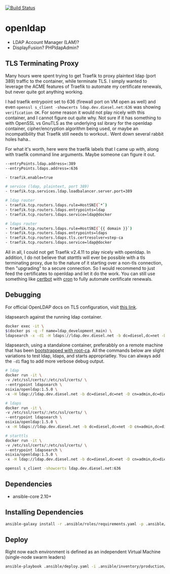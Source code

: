 [![Build Status](https://drone.kiwi-labs.net/api/badges/Diesel-Net/openldap/status.svg)](https://drone.kiwi-labs.net/Diesel-Net/openldap)

# openldap
- LDAP Account Manager (LAM)?
- DisplayFusion? PHPldapAdmin?


## TLS Terminating Proxy
Many hours were spent trying to get Traefik to proxy plaintext ldap (port 389) traffic to the container, while terminate TLS. I simply wanted to leverage the ACME features of Traefik to automate my certificate renewals, but never quite got anything working. 

I had traefik entrypoint set to 636 (firewall port on VM open as well) and even `openssl s_client -showcerts ldap.dev.diesel.net:636` was showing `verification OK`. For some reason it would not play nicely with this container, and I cannot figure out quite why. Not sure if it has something to with OpenSSL vs GnuTLS as the underlying ssl ibrary for the openldap container, cipher/encryption algorithm being used, or maybe an incompatibility that Traefik still needs to workout.. Went down several rabbit holes haha.. 

For what it's worth, here were the traefik labels that I came up with, along with traefik command line arguments. Maybe someone can figure it out.
```bash
--entryPoints.ldap.address=:389
--entryPoints.ldaps.address=:636
```


```bash
- traefik.enable=true

# service (ldap, plaintext, port 389)
- traefik.tcp.services.ldap.loadbalancer.server.port=389

# ldap router
- traefik.tcp.routers.ldaps.rule=HostSNI(`*`)
- traefik.tcp.routers.ldaps.entrypoints=ldap
- traefik.tcp.routers.ldaps.service=ldap@docker

# ldaps router
- traefik.tcp.routers.ldaps.rule=HostSNI(`{{ domain }}`)
- traefik.tcp.routers.ldaps.entrypoints=ldaps
- traefik.tcp.routers.ldaps.tls.certresolver=step-ca
- traefik.tcp.routers.ldaps.service=ldap@docker
```


All in all, I could not get Traefik v2.4.11 to play nicely with openldap. In addition, I do not believe that _starttls_ will ever be possible with a tls terminating proxy, due to the nature of it starting over a non-tls connection, then "upgrading" to a secure connection. So I would recommend to just feed the certificates to openldap and let it do the work. You can still use something like [certbot](https://certbot.eff.org/) with [cron](https://en.wikipedia.org/wiki/Cron) to fully automate certificate renewals.

## Debugging
For official OpenLDAP docs on TLS configuration, visit [this link](https://www.openldap.org/doc/admin24/guide.html#Using%20TLS).

ldapsearch against the running ldap container.
```bash
docker exec -it \
$(docker ps -q -f name=ldap_development_main) \
ldapsearch -x -d1 -H ldaps://ldap.dev.diesel.net -b dc=diesel,dc=net -D "cn=admin,dc=diesel,dc=net" -W
```

ldapsearch, using a standalone container, preferabbly on a remote machine that has been [bootstrapped with root-ca](https://github.com/Diesel-Net/ansible-role-ubuntu/blob/94663769c1d999ee7ba397538d13a68577ae50bc/tasks/main.yaml#L46). All the commands below are slight variations to test ldap, ldaps, and starts appropriatley. You can always add the `-d1` flag to add more verbose debug output.
```bash
# ldap
docker run -it \
-v /etc/ssl/certs/:/etc/ssl/certs/ \
--entrypoint ldapsearch \
osixia/openldap:1.5.0 \
-x -H ldap://ldap.dev.diesel.net -b dc=diesel,dc=net -D cn=admin,dc=diesel,dc=net -W

# ldaps
docker run -it \
-v /etc/ssl/certs/:/etc/ssl/certs/ \
--entrypoint ldapsearch \
osixia/openldap:1.5.0 \
-x -H ldaps://ldap.dev.diesel.net -b dc=diesel,dc=net -D cn=admin,dc=diesel,dc=net -W

# starttls
docker run -it \
-v /etc/ssl/certs/:/etc/ssl/certs/ \
--entrypoint ldapsearch \
osixia/openldap:1.5.0 \
-x -H ldap://ldap.dev.diesel.net -b dc=diesel,dc=net -D cn=admin,dc=diesel,dc=net -W -ZZ
```

```bash
openssl s_client -showcerts ldap.dev.diesel.net:636
```

## Dependencies
- ansible-core 2.10+


## Installing Dependencies
```bash
ansible-galaxy install -r .ansible/roles/requirements.yaml -p .ansible/roles --force
```

## Deploy
Right now each environment is defined as an independent Virtual Machine (single-node swarm leaders)
```bash
ansible-playbook .ansible/deploy.yaml -i .ansible/inventory/production/hosts --vault-id ~/.tokens/master_id
```

